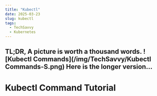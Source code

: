 ```yaml
---
title: "Kubectl"
date: 2025-03-23
slug: kubectl
tags:
  - TechSavvy
  - Kubernetes
---
```


TL;DR, A picture is worth a thousand words.
![Kubectl Commands](/img/TechSavvy/Kubectl Commands-S.png)
Here is the longer version...
---
# Kubectl Command Tutorial

